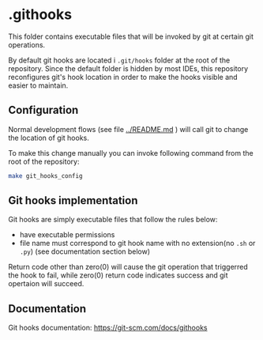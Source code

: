 # .githooks

This folder contains executable files that will be invoked by git at certain git operations.

By default git hooks are located i `.git/hooks` folder at the root of the repository. Since the default folder is hidden by most IDEs, this repository reconfigures git's hook location in order to make the hooks visible and easier to maintain.

## Configuration

Normal development flows (see file [../README.md](../README.md) ) will call git to change the location of git hooks.

To make this change manually you can invoke following command from the root of the repository:

```sh
make git_hooks_config
```

## Git hooks implementation

Git hooks are simply executable files that follow the rules below:

* have executable permissions
* file name must correspond to git hook name with no extension(no `.sh` or `.py`) (see documentation section below)

Return code other than zero(0) will cause the git operation that triggerred the hook to fail, while zero(0) return code indicates success and git opertaion will succeed.

## Documentation

Git hooks documentation: <https://git-scm.com/docs/githooks>
